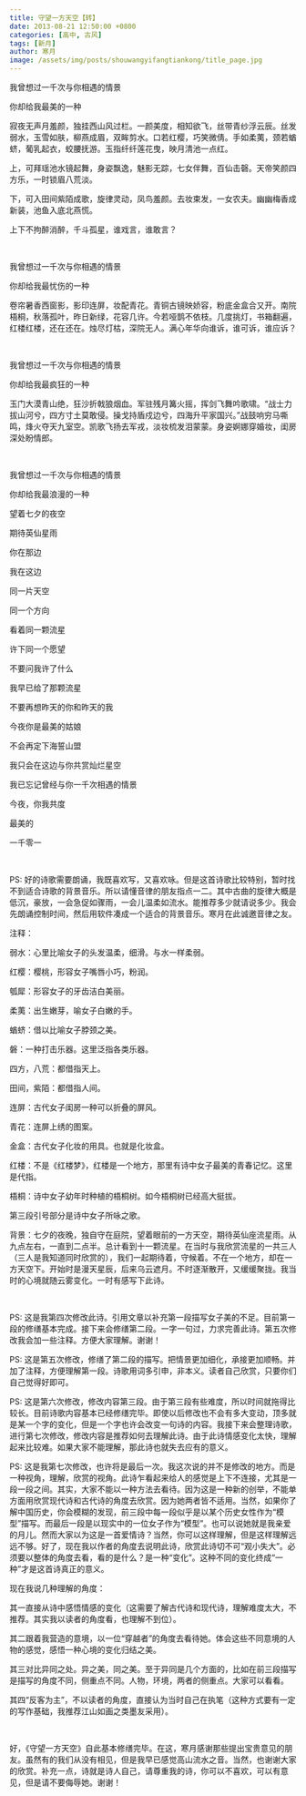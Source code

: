 ```yaml
---
title: 守望一方天空【转】
date: 2013-08-21 12:50:00 +0800
categories: [高中, 古风]
tags: [新月]
author: 寒月
image: /assets/img/posts/shouwangyifangtiankong/title_page.jpg
---
```


我曾想过一千次与你相遇的情景

你却给我最美的一种

寂夜无声月羞颜，独挂西山风过栏。一颜美度，相知欲飞，丝带青纱浮云辰。丝发弱水，玉雪如肤，柳燕成眉，双眸剪水。口若红樱，巧笑微倩。手如柔荑，颈若蝤蛴，葡乳起衣，蛟腰抚游。玉指纤纤莲花曳，映月清池一点红。

上，可拜瑶池水镜起舞，身姿飘逸，魅影无踪，七女伴舞，百仙击磬。天帝笑颜四方乐，一时锁眉八荒淡。

下，可入田间紫陌成歌，旋律灵动，凤鸟羞颜。去妆束发，一女农夫。幽幽梅香成新装，池鱼入底北燕慌。

上下不拘醉消醉，千斗孤星，谁戏言，谁敢言？

<br/>

我曾想过一千次与你相遇的情景

你却给我最忧伤的一种

卷帘暑香西窗影，影印连屏，妆配青花。青铜古镜映娇容，粉底金盒合又开。南院梧桐，秋落孤叶，昨日新绿，花容几许。今若哑鹊不依枝。几度挑灯，书箱翻遍，红楼红楼，还在还在。烛尽灯枯，深院无人。满心年华向谁诉，谁可诉，谁应诉？

<br/>

我曾想过一千次与你相遇的情景

你却给我最疯狂的一种

玉门大漠青山绝，狂沙折戟狼烟血。军驻残月篝火摇，挥剑飞舞吟歌啸。“战士力拔山河兮，四方寸土莫敢侵。操戈持盾戍边兮，四海升平家国兴。”战鼓响穷马嘶鸣，烽火夺天九室空。凯歌飞扬去军戎，淡妆梳发泪蒙蒙。身姿婀娜穿婚妆，闺房深处盼情郎。

<br/>

我曾想过一千次与你相遇的情景

你却给我最浪漫的一种

望着七夕的夜空

期待英仙星雨

你在那边

我在这边

同一片天空

同一个方向

看着同一颗流星

许下同一个愿望

不要问我许了什么

我早已给了那颗流星

不要再想昨天的你和昨天的我

今夜你是最美的姑娘

不会再定下海誓山盟

我只会在这边与你共赏灿烂星空

我已忘记曾经与你一千次相遇的情景

今夜，你我共度

最美的

一千零一

<br/>

PS: 好的诗歌需要朗诵，我既喜欢写，又喜欢咏。但是这首诗歌比较特别，暂时找不到适合诗歌的背景音乐。所以请懂音律的朋友指点一二。其中古曲的旋律大概是低沉，豪放，一会急促如骤雨，一会儿温柔如流水。能推荐多少就请说多少。我会先朗诵控制时间，然后用软件凑成一个适合的背景音乐。寒月在此诚邀音律之友。

注释：

弱水：心里比喻女子的头发温柔，细滑。与水一样柔弱。

红樱：樱桃，形容女子嘴唇小巧，粉润。

瓠犀：形容女子的牙齿洁白美丽。

柔荑：出生嫩芽，喻女子白嫩的手。

蝤蛴：借以比喻女子脖颈之美。

磐：一种打击乐器。这里泛指各类乐器。

四方，八荒：都借指天上。

田间，紫陌：都借指人间。

连屏：古代女子闺房一种可以折叠的屏风。

青花：连屏上绣的图案。

金盒：古代女子化妆的用具。也就是化妆盒。

红楼：不是《红楼梦》，红楼是一个地方，那里有诗中女子最美的青春记忆。这里是代指。

梧桐：诗中女子幼年时种植的梧桐树。如今梧桐树已经高大挺拔。

第三段引号部分是诗中女子所咏之歌。

背景：七夕的夜晚，独自守在庭院，望着眼前的一方天空，期待英仙座流星雨。从九点左右，一直到二点半。总计看到十一颗流星。在当时与我欣赏流星的一共三人（三人是我知道同时欣赏的），我们一起期待着，守候着。不在一个地方，却在一方天空下。开始时是漫天星辰，后来乌云遮月。不时逐渐散开，又缓缓聚拢。我当时的心境就随云雾变化。一时有感写下此诗。

<br/>

PS: 这是我第四次修改此诗。引用文章以补充第一段描写女子美的不足。目前第一段的修缮基本完成。接下来会修缮第二段。一字一句过，力求完善此诗。第五次修改我会加一些注释。方便大家理解。谢谢！

PS: 这是第五次修改，修缮了第二段的描写。把情景更加细化，承接更加顺畅。并加了注释，方便理解第一段。诗歌用词多引申，非本义。读者自己欣赏，只要你们自己觉得好即可。

PS: 这是第六次修改，修改内容第三段。由于第三段有些难度，所以时间就拖得比较长。目前诗歌内容基本已经修缮完毕。即使以后修改也不会有多大变动，顶多就是某一个字的变化，但是一个字也许会改变一句诗的内容。我接下来会整理诗歌，进行第七次修改，修改内容是推荐如何去理解此诗。由于此诗情感变化太快，理解起来比较难。如果大家不能理解，那此诗也就失去应有的意义。

PS: 这是我第七次修改，也许将是最后一次。我这次说的并不是修改的地方。而是一种视角，理解，欣赏的视角。此诗乍看起来给人的感觉是上下不连接，尤其是一段一段之间。其实，大家不能以一种方法去看待。因为这是一种新的创举，不能单方面用欣赏现代诗和古代诗的角度去欣赏。因为她两者皆不适用。当然，如果你了解中国历史，你会模糊的发现，前三段中每一段似乎是以某个历史女性作为“模型”描写。而最后一段是以现实中的一位女子作为“模型”。也可以说她就是我亲爱的月儿。然而大家以为这是一首爱情诗？当然，你可以这样理解，但是这样理解远远不够。好了，现在我以作者的角度去说明此诗，欣赏此诗切不可“观小失大”。必须要以整体的角度去看，看的是什么？是一种“变化”。这种不同的变化终成“一种”才是这首诗真正的意义。

现在我说几种理解的角度：

其一直接从诗中感悟情感的变化（这需要了解古代诗和现代诗，理解难度太大，不推荐。其实我以读者的角度看，也理解不到位）。

其二跟着我营造的意境，以一位“穿越者”的角度去看待她。体会这些不同意境的人物的感觉，感悟一种心境的变化归结之美。

其三对比异同之处。异之美，同之美。至于异同是几个方面的，比如在前三段描写是描写的角度不同，侧重点不同。人物，环境，两者的侧重点。大家可以看看。

其四“反客为主”，不以读者的角度，直接认为当时自己在执笔（这种方式要有一定的写作基础，我推荐江山如画之类墨友采用）。

<br/>

好，《守望一方天空》自此基本修缮完毕。在这，寒月感谢那些提出宝贵意见的朋友。虽然有的我们从没有相见，但是我早已感觉高山流水之音。当然，也谢谢大家的欣赏。补充一点，诗就是诗人自己，请尊重我的诗，你可以不喜欢，可以有意见，但是请不要侮辱她。谢谢！